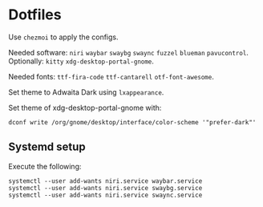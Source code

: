 # Dotfiles

Use `chezmoi` to apply the configs.

Needed software: `niri` `waybar` `swaybg` `swaync` `fuzzel` `blueman` `pavucontrol`.
Optionally: `kitty` `xdg-desktop-portal-gnome`.

Needed fonts: `ttf-fira-code` `ttf-cantarell` `otf-font-awesome`.

Set theme to Adwaita Dark using `lxappearance`.

Set theme of xdg-desktop-portal-gnome with:
```
dconf write /org/gnome/desktop/interface/color-scheme '"prefer-dark"'
```

## Systemd setup

Execute the following:
```
systemctl --user add-wants niri.service waybar.service
systemctl --user add-wants niri.service swaybg.service
systemctl --user add-wants niri.service swaync.service 
```

